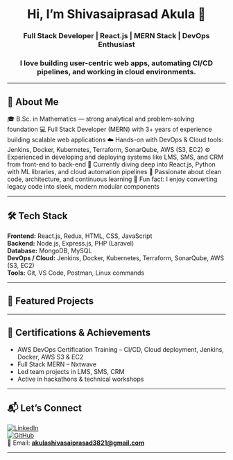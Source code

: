 # <h1 align="center">Hi, I’m Shivasaiprasad Akula 👋</h1>

<h3 align="center"> Full Stack Developer | React.js | MERN Stack | DevOps Enthusiast  </h3>
<h3 align="center">  I love building user-centric web apps, automating CI/CD pipelines, and working in cloud environments.</h3>

---

## 🧩 About Me
🎓 B.Sc. in Mathematics — strong analytical and problem-solving foundation
💻 Full Stack Developer (MERN) with 3+ years of experience building scalable web applications
☁️ Hands-on with DevOps & Cloud tools: Jenkins, Docker, Kubernetes, Terraform, SonarQube, AWS (S3, EC2)
⚙️ Experienced in developing and deploying systems like LMS, SMS, and CRM from front-end to back-end
🌱 Currently diving deep into React.js, Python with ML libraries, and cloud automation pipelines
🧩 Passionate about clean code, architecture, and continuous learning
🎨 Fun fact: I enjoy converting legacy code into sleek, modern modular components 

---

## 🛠️ Tech Stack

**Frontend:** React.js, Redux, HTML, CSS, JavaScript  
**Backend:** Node.js, Express.js, PHP (Laravel)  
**Database:** MongoDB, MySQL  
**DevOps / Cloud:** Jenkins, Docker, Kubernetes, Terraform, SonarQube, AWS (S3, EC2)  
**Tools:** Git, VS Code, Postman, Linux commands  

---

## 📂 Featured Projects


---

## 🏅 Certifications & Achievements

- AWS DevOps Certification Training – CI/CD, Cloud deployment, Jenkins, Docker, AWS S3 & EC2  
- Full Stack MERN – Nxtwave
- Led team projects in LMS, SMS, CRM  
- Active in hackathons & technical workshops  

---

## 📬 Let’s Connect

[![LinkedIn](https://img.shields.io/badge/LinkedIn-Connect-blue)](https://www.linkedin.com/in/akulashivsaiprasad/)  
[![GitHub](https://img.shields.io/badge/GitHub-Follow-black)](https://github.com/ShivasaiprasadAkula)  
📨 Email: **akulashivasaiprasad3821@gmail.com**

---
